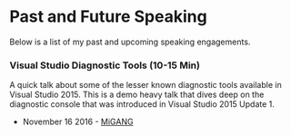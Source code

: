 # Past and Future Speaking
Below is a list of my past and upcoming speaking engagements.

### Visual Studio Diagnostic Tools (10-15 Min)
A quick talk about some of the lesser known diagnostic tools available in Visual Studio 2015. This is a demo heavy talk that dives deep on the diagnostic console that was introduced in Visual Studio 2015 Update 1.
- November 16 2016 - [MiGANG](http://migang.org/)
